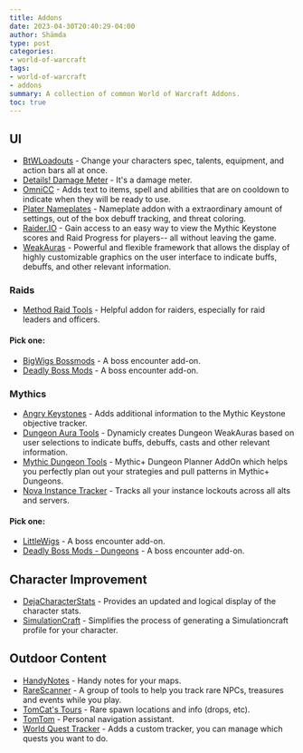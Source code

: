 ```yaml
---
title: Addons
date: 2023-04-30T20:40:29-04:00
author: Shämda
type: post
categories:
- world-of-warcraft
tags:
- world-of-warcraft
- addons
summary: A collection of common World of Warcraft Addons.
toc: true
---
```


## UI

* [BtWLoadouts](https://www.curseforge.com/wow/addons/btwloadouts) - Change your characters spec, talents, equipment, and action bars all at once.
* [Details! Damage Meter](https://www.curseforge.com/wow/addons/details) - It's a damage meter.
* [OmniCC](https://www.curseforge.com/wow/addons/omni-cc) - Adds text to items, spell and abilities that are on cooldown to indicate when they will be ready to use.
* [Plater Nameplates](https://www.curseforge.com/wow/addons/plater-nameplates) - Nameplate addon with a extraordinary amount of settings, out of the box debuff tracking, and threat coloring.
* [Raider.IO](https://www.curseforge.com/wow/addons/raiderio) - Gain access to an easy way to view the Mythic Keystone scores and Raid Progress for players-- all without leaving the game.
* [WeakAuras](https://www.curseforge.com/wow/addons/weakauras-2) - Powerful and flexible framework that allows the display of highly customizable graphics on the user interface to indicate buffs, debuffs, and other relevant information.

### Raids

* [Method Raid Tools](https://www.curseforge.com/wow/addons/method-raid-tools) - Helpful addon for raiders, especially for raid leaders and officers.

#### Pick one:

* [BigWigs Bossmods](https://www.curseforge.com/wow/addons/big-wigs) - A boss encounter add-on.
* [Deadly Boss Mods](https://www.curseforge.com/wow/addons/deadly-boss-mods) - A boss encounter add-on.

### Mythics

* [Angry Keystones](https://www.curseforge.com/wow/addons/angry-keystones) - Adds additional information to the Mythic Keystone objective tracker.
* [Dungeon Aura Tools](https://www.curseforge.com/wow/addons/dungeon-aura-tools) - Dynamicly creates Dungeon WeakAuras based on user selections to indicate buffs, debuffs, casts and other relevant information.
* [Mythic Dungeon Tools](https://www.curseforge.com/wow/addons/mythic-dungeon-tools) - Mythic+ Dungeon Planner AddOn which helps you perfectly plan out your strategies and pull patterns in Mythic+ Dungeons.
* [Nova Instance Tracker](https://www.curseforge.com/wow/addons/nova-instance-tracker) - Tracks all your instance lockouts across all alts and servers.

#### Pick one:

* [LittleWigs](https://www.curseforge.com/wow/addons/little-wigs) - A boss encounter add-on.
* [Deadly Boss Mods - Dungeons](https://www.curseforge.com/wow/addons/deadly-boss-mods-dbm-dungeons) - A boss encounter add-on.

## Character Improvement

* [DejaCharacterStats](https://www.curseforge.com/wow/addons/dejacharacterstats) - Provides an updated and logical display of the character stats.
* [SimulationCraft](https://www.curseforge.com/wow/addons/simulationcraft) - Simplifies the process of generating a Simulationcraft profile for your character.

## Outdoor Content

* [HandyNotes](https://www.curseforge.com/wow/addons/handynotes) - Handy notes for your maps.
* [RareScanner](https://www.curseforge.com/wow/addons/rarescanner) - A group of tools to help you track rare NPCs, treasures and events while you play.
* [TomCat's Tours](https://www.curseforge.com/wow/addons/tomcats) - Rare spawn locations and info (drops, etc).
* [TomTom](https://www.curseforge.com/wow/addons/tomtom) - Personal navigation assistant.
* [World Quest Tracker](https://www.curseforge.com/wow/addons/world-quest-tracker) - Adds a custom tracker, you can manage which quests you want to do.
